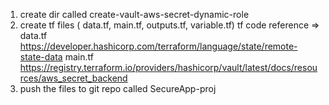 1. create dir called create-vault-aws-secret-dynamic-role
2. create tf files ( data.tf, main.tf, outputs.tf, variable.tf)
tf code reference => 
data.tf
https://developer.hashicorp.com/terraform/language/state/remote-state-data
main.tf
https://registry.terraform.io/providers/hashicorp/vault/latest/docs/resources/aws_secret_backend
3. push the files to git repo called SecureApp-proj